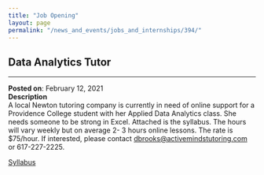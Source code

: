 ```yaml
---
title: "Job Opening"
layout: page
permalink: "/news_and_events/jobs_and_internships/394/"
---
```


## Data Analytics Tutor

---
**Posted on**: February 12, 2021\
**Description**\
A local Newton tutoring company is currently in need of online support for a Providence College student with her Applied Data Analytics class. She needs someone to be strong in Excel. Attached is the syllabus. The hours will vary weekly but on average 2- 3 hours online lessons. The rate is $75/hour. If interested, please contact dbrooks@activemindstutoring.com or 617-227-2225.

[Syllabus](pdf)